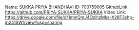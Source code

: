 Name: SUKKA PRIYA BHANDHAVI
ID: 700759005
GithubLink: https://github.com/PRIYA-SUKKA/PRIYA-SUKKA 
Video Link: https://drive.google.com/file/d/1mmQmJ4OzihzMks-X28F3shp-in241SWt/view?usp=sharing
